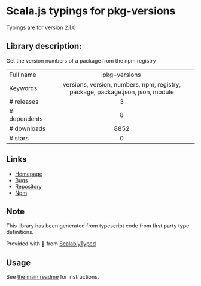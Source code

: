 
# Scala.js typings for pkg-versions

Typings are for version 2.1.0

## Library description:
Get the version numbers of a package from the npm registry

|                    |                 |
| ------------------ | :-------------: |
| Full name          | pkg-versions |
| Keywords           | versions, version, numbers, npm, registry, package, package.json, json, module |
| # releases         | 3 |
| # dependents       | 8 |
| # downloads        | 8852 |
| # stars            | 0 |

## Links
- [Homepage](https://github.com/sindresorhus/pkg-versions#readme)
- [Bugs](https://github.com/sindresorhus/pkg-versions/issues)
- [Repository](https://github.com/sindresorhus/pkg-versions)
- [Npm](https://www.npmjs.com/package/pkg-versions)
    


## Note
This library has been generated from typescript code from first party type definitions.

Provided with :purple_heart: from [ScalablyTyped](https://github.com/oyvindberg/ScalablyTyped)

## Usage
See [the main readme](../../readme.md) for instructions.


